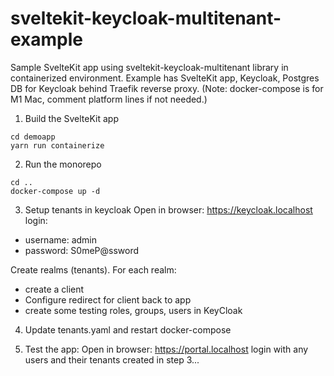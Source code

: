 # sveltekit-keycloak-multitenant-example
Sample SvelteKit app using sveltekit-keycloak-multitenant library in containerized environment.
Example has SvelteKit app, Keycloak, Postgres DB for Keycloak behind Traefik reverse proxy.
(Note: docker-compose is for M1 Mac, comment platform lines if not needed.)

1. Build the SvelteKit app
```
cd demoapp
yarn run containerize
```

2. Run the monorepo
```
cd ..
docker-compose up -d
```

3. Setup tenants in keycloak
Open in browser: https://keycloak.localhost
login:
- username: admin
- password: S0meP@ssword

Create realms (tenants).
For each realm:
- create a client
- Configure redirect for client back to app
- create some testing roles, groups, users in KeyCloak

4. Update tenants.yaml and restart docker-compose

5. Test the app:
Open in browser: https://portal.localhost
login with any users and their tenants created in step 3...
